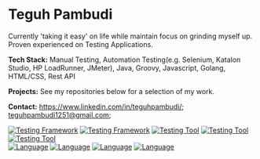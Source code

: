 # Teguh Pambudi  
  
Currently 'taking it easy' on life while maintain focus on grinding myself up. Proven experienced on Testing Applications.  
  
**Tech Stack:** Manual Testing, Automation Testing(e.g. Selenium, Katalon Studio, HP LoadRunner, JMeter), Java, Groovy, Javascript, Golang, HTML/CSS, Rest API  
  
**Projects:**  See my repositories below for a selection of my work.  
  
**Contact:** https://www.linkedin.com/in/teguhpambudi/; teguhpambudi1251@gmail.com;

[![Testing Framework](https://img.shields.io/badge/Testing-JUnit-blue)](https://junit.org/junit5/) [![Testing Framework](https://img.shields.io/badge/Testing-Selenium-blue)](https://www.selenium.dev/) [![Testing Tool](https://img.shields.io/badge/Testing-Katalon-blue)](https://www.katalon.com/) [![Testing Tool](https://img.shields.io/badge/Testing-JMeter-blue)](https://jmeter.apache.org/) [![Testing Tool](https://img.shields.io/badge/Performance%20Testing-Micro%20Focus%20LoadRunner-blue)](https://www.microfocus.com/en-us/products/loadrunner-performance-testing)  
[![Language](https://img.shields.io/badge/language-Java-orange)](https://www.java.com/) [![Language](https://img.shields.io/badge/language-JavaScript-yellow)](https://www.javascript.com/) [![Language](https://img.shields.io/badge/language-Go-blue)](https://go.dev/) [![Language](https://img.shields.io/badge/language-HTML%2Fcss-purple)](https://developer.mozilla.org/en-US/docs/Web/HTML)  
 
 
 

 
 
 

